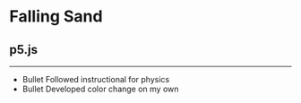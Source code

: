 # Falling Sand 

## p5.js

---

- Bullet Followed instructional for physics
- Bullet Developed color change on my own
